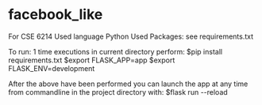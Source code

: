 # facebook_like
For CSE 6214
Used language Python
Used Packages: see requirements.txt



To run:
1 time executions in current directory perform: 
$pip install requirements.txt
$export FLASK_APP=app
$export FLASK_ENV=development

After the above have been performed you can launch the app at any time from commandline in the project directory with:
$flask run --reload